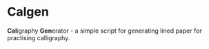 # Calgen

**Cal**igraphy **Gen**erator - a simple script for generating lined paper for practising calligraphy.